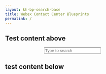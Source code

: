 ```yaml
---
layout: kh-bp-search-base
title: Webex Contact Center Blueprints
permalink: /
---
```




<!-- <script defer src= "assets/searchobserve.js"></script> -->
<style> .hidden{display:none;}#book-search-input-inside{margin-left:auto;margin-right:auto;max-width:50%;}</style>


## Test content above 
<div id="book-search-input-inside" role="search">
    <input type="text" placeholder="Type to search" />
</div>

## test content below